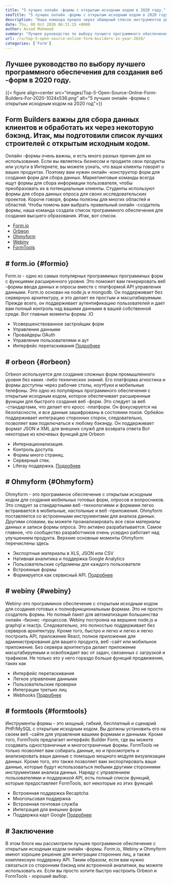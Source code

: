 ```yaml
---
title: "5 лучших онлайн -формы с открытым исходным кодом в 2020 году." 
seoTitle: "5 лучших онлайн -формы с открытым исходным кодом в 2020 году." 
description: "Наша команда прошла через обширный список инструментов для создания форм, и у нас есть короткие перечисленные для вас некоторые ведущие онлайн -программные обеспечения для создания онлайн." 
date: Thu, 08 Oct 2020 06:31:15 +0000
author: Assad Mahmood
summary: "Лучшее руководство по выбору лучшего программного обеспечения для создания веб -форм в 2020 году" 
url: /ru/top-5-open-source-online-form-builders-in-year-2020/
categories: ['Form']
---
```


## Лучшее руководство по выбору лучшего программного обеспечения для создания веб -форм в 2020 году.

{{< figure align=center src="images/Top-5-Open-Source-Online-Form-Builders-For-2020-1024x536.png" alt="5 лучших онлайн -формы с открытым исходным кодом на 2020 год">}}


## Form Builders важны для сбора данных клиентов и обработать их через некоторую бэкэнд. Итак, мы подготовили список лучших строителей с открытым исходным кодом.
Онлайн -формы очень важны, и есть много разных причин для их использования. Если вы являетесь бизнесом и продаете свои продукты или услуги в Интернете, вы можете узнать, что ваши клиенты говорят о ваших продуктах. Поэтому вам нужен онлайн -конструктор форм для создания форм для сбора данных.
Маркетинговые команды всегда ищут формы для сбора информации пользователя, чтобы преобразовать их в потенциальные клиенты. Студенты используют формы для сбора данных опроса для своих исследовательских проектов. Короче говоря, формы полезны для многих областей и областей.
Чтобы помочь вам выбрать правильный онлайн -создатель формы, наша команда создала список программного обеспечения для создания высшего образования. Итак, вот список.
  * [Form.io][1]
  * [Orbeon][2]
  * [Ohmyform][3]
  * [Webiny][4]
  * [FormTools][5]

## # **form.io**    {#formio}
Form.io - одно из самых популярных программных программных форм с функциями расширенного уровня. Это поможет вам генерировать веб -формы ввода данных и опросы вместе с платформой API управления данными.
Form.io основан на node.js и mongodb. Он поддерживает без серверную архитектуру, и это делает ее простым и масштабируемым. Прежде всего, он поддерживает аутентификацию пользователей и дает вам полный контроль над вашими данными в вашей собственной среде.
Вот главные моменты формы .IO
  * Усовершенствованное застройщик форм
  * Управление данными
  * Провайдеры OAuth
  * Управление пользователями и аут
  * Интерфейс перетаскивания
    [Подробнее][6]

## # **orbeon**    {#orbeon}
Orbeon используется для создания сложных форм промышленного уровня без каких -либо технических знаний. Его платформа агностика и формы доступны через рабочие столы, ноутбуки и мобильные телефоны.
Это одно из популярных программного обеспечения с открытым исходным кодом, которое обеспечивает расширенные функции для быстрого создания веб -форм. Это следует за веб -стандартами, что делает его кросс -платформ. Он фокусируется на безопасности, и все данные зашифрованы в состоянии покоя.
Орбейон поддерживает интеграцию сторонних сторон, следовательно, позволяет вам подключаться к любому бэкэнду. Он поддерживает формат JSON и XML для внешних служб для возврата ответа
Вот некоторые из ключевых функций для Orbeon
  * Интернационализация.
  * Контроль доступа.
  * Формы много страниц.
  * Серверный стек.
  * Liferay поддержка.
    [Подробнее][7]

## # **Ohmyform**    {#Ohmyform}
Ohmyform - это программное обеспечение с открытым исходным кодом для создания мобильных готовых форм, опросов и вопросников. Это следует за стандартными веб -технологиями и формами легко встраивается в мобильные, настольные и веб -приложения.
Ohmyform поставляется со встроенными инструментами для анализа данных. Другими словами, вы можете проанализировать все свои материалы данных и записи формы опроса. Это активно разрабатывается. Самое главное, что сообщество разработчиков очень усердно работает над улучшением продукта.
Верхние основные моменты Ohmyform перечислены здесь
  * Экспортные материалы в XLS, JSON или CSV
  * Нативная аналитика и поддержка Google Analytics
  * Пользовательские субдомены для каждого пользователя
  * Встроенные формы
  * Формируется как сервисный API.
    [Подробнее][8]

## # **webiny**    {#webiny}
Webiny-это программное обеспечение с открытым исходным кодом для создания готовых к полнофункциональным формам. Это не просто создатель формы. Но полный пакет для автоматизации большинства онлайн -бизнес -процессов.
Webiny построена на вершине node.js и graphql и reactjs. Следовательно, это полностью поддерживает без серверов архитектуру. Кроме того, быстро и легко и легко и легко построить API, приложение React, полное приложение для администрирования для вашего продукта, веб -сайт или мобильное приложение.
Без сервера архитектура делает приложение масштабируемым и освобождает вас от задач, связанных с загрузкой и трафиком. Не только это у него гораздо больше функций продвижения, таких как
  * Интерфейс перетаскивания
  * Легкое управление данными
  * Пользовательские проверки
  * Интеграции третьих лиц
  * Webhooks
    [Подробнее][9]

## # **formtools**    {#formtools}
Инструменты формы - это мощный, гибкий, бесплатный и сценарий PHP/MySQL с открытым исходным кодом. Вы должны установить его на своем веб -сайте для управления вашими формами и данными. Кроме того, FormTools предлагает интерфейс Builder Form, где вы можете создавать одностраничные и многостраничные формы.
FormTools не только позволяет вам собирать данные, но и просмотреть и анализировать ваши данные с помощью мощного модуля визуализации данных. Кроме того, это также позволяет вам экспортировать ваши данные, которые будут использоваться любыми другими сторонними инструментами анализа данных.
Наряду с управлением пользователями и поддержкой API, есть полный список функций, которые предоставляет FormTools, вот некоторые из этих функций
  * Встроенная поддержка Recaptcha
  * Многольсовая поддержка
  * Встроенная почтовая служба
  * Интеграция для внешних форм
  * Поддержка карт Google
    [Подробнее][10]

## # Заключение
В этом блоге мы рассмотрели лучшее программное обеспечение с открытым исходным кодом онлайн -формы. Form.io, Webiny и Ohmyform имеют хорошее решение для интеграции сторонних лиц, а также комплексную поддержку API. Таким образом, если вам нужно связаться со сторонним бэкэнд или встроенной аналитики, вы можете использовать их. Если вы просто хотите быстро настроить Orbeon и FormTools - хороший выбор.

  
[1]: #formio
[2]: #orbeon
[3]: #ohmyform
[4]: #webiny
[5]: #formtools
[6]: https://products.containerize.com/form/formio
[7]: https://products.containerize.com/form/orbeon
[8]: https://products.containerize.com/form/ohmyform
[9]: https://products.containerize.com/form/webiny
[10]: https://products.containerize.com/form/formtools
